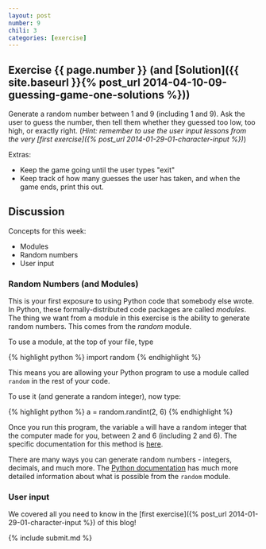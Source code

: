 ```yaml
---
layout: post
number: 9
chili: 3
categories: [exercise]
---
```


## Exercise {{ page.number }} (and [Solution]({{ site.baseurl }}{% post_url 2014-04-10-09-guessing-game-one-solutions %}))

Generate a random number between 1 and 9 (including 1 and 9). Ask the user to guess the number, then tell them whether they guessed too low, too high, or exactly right. (_Hint: remember to use the user input lessons from the very [first exercise]({% post_url 2014-01-29-01-character-input %})_)

Extras: 

* Keep the game going until the user types "exit"
* Keep track of how many guesses the user has taken, and when the game ends, print this out.

## Discussion

Concepts for this week:

* Modules
* Random numbers
* User input

### Random Numbers (and Modules)

This is your first exposure to using Python code that somebody else wrote. In Python, these formally-distributed code packages are called *modules*. The thing we want from a module in this exercise is the ability to generate random numbers. This comes from the *random* module. 

To use a module, at the top of your file, type 

{% highlight python %}
	import random
{% endhighlight %}

This means you are allowing your Python program to use a module called `random` in the rest of your code. 

To use it (and generate a random integer), now type: 

{% highlight python %}
	a = random.randint(2, 6)
{% endhighlight %}

Once you run this program, the variable `a` will have a random integer that the computer made for you, between 2 and 6 (including 2 and 6). The specific documentation for this method is [here](https://docs.python.org/3.3/library/random.html#random.randint).

There are many ways you can generate random numbers - integers, decimals, and much more. The [Python documentation](https://docs.python.org/3.3/library/random.html) has much more detailed information about what is possible from the `random` module.


### User input

We covered all you need to know in the [first exercise]({% post_url 2014-01-29-01-character-input %}) of this blog! 

{% include submit.md %}